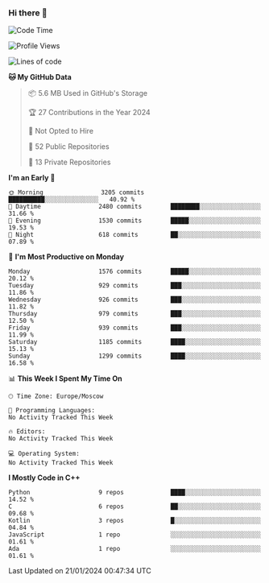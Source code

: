 ### Hi there 👋

<!--
**SemenMartynov/SemenMartynov** is a ✨ _special_ ✨ repository because its `README.md` (this file) appears on your GitHub profile.

Here are some ideas to get you started:

- 🔭 I’m currently working on ...
- 🌱 I’m currently learning ...
- 👯 I’m looking to collaborate on ...
- 🤔 I’m looking for help with ...
- 💬 Ask me about ...
- 📫 How to reach me: ...
- 😄 Pronouns: ...
- ⚡ Fun fact: ...
-->

<!--START_SECTION:waka-->
![Code Time](http://img.shields.io/badge/Code%20Time-0%20secs-blue)

![Profile Views](http://img.shields.io/badge/Profile%20Views-0-blue)

![Lines of code](https://img.shields.io/badge/From%20Hello%20World%20I%27ve%20Written-6.8%20million%20lines%20of%20code-blue)

**🐱 My GitHub Data** 

> 📦 5.6 MB Used in GitHub's Storage 
 > 
> 🏆 27 Contributions in the Year 2024
 > 
> 🚫 Not Opted to Hire
 > 
> 📜 52 Public Repositories 
 > 
> 🔑 13 Private Repositories 
 > 
**I'm an Early 🐤** 

```text
🌞 Morning                3205 commits        ██████████░░░░░░░░░░░░░░░   40.92 % 
🌆 Daytime                2480 commits        ████████░░░░░░░░░░░░░░░░░   31.66 % 
🌃 Evening                1530 commits        █████░░░░░░░░░░░░░░░░░░░░   19.53 % 
🌙 Night                  618 commits         ██░░░░░░░░░░░░░░░░░░░░░░░   07.89 % 
```
📅 **I'm Most Productive on Monday** 

```text
Monday                   1576 commits        █████░░░░░░░░░░░░░░░░░░░░   20.12 % 
Tuesday                  929 commits         ███░░░░░░░░░░░░░░░░░░░░░░   11.86 % 
Wednesday                926 commits         ███░░░░░░░░░░░░░░░░░░░░░░   11.82 % 
Thursday                 979 commits         ███░░░░░░░░░░░░░░░░░░░░░░   12.50 % 
Friday                   939 commits         ███░░░░░░░░░░░░░░░░░░░░░░   11.99 % 
Saturday                 1185 commits        ████░░░░░░░░░░░░░░░░░░░░░   15.13 % 
Sunday                   1299 commits        ████░░░░░░░░░░░░░░░░░░░░░   16.58 % 
```


📊 **This Week I Spent My Time On** 

```text
🕑︎ Time Zone: Europe/Moscow

💬 Programming Languages: 
No Activity Tracked This Week

🔥 Editors: 
No Activity Tracked This Week

💻 Operating System: 
No Activity Tracked This Week
```

**I Mostly Code in C++** 

```text
Python                   9 repos             ████░░░░░░░░░░░░░░░░░░░░░   14.52 % 
C                        6 repos             ██░░░░░░░░░░░░░░░░░░░░░░░   09.68 % 
Kotlin                   3 repos             █░░░░░░░░░░░░░░░░░░░░░░░░   04.84 % 
JavaScript               1 repo              ░░░░░░░░░░░░░░░░░░░░░░░░░   01.61 % 
Ada                      1 repo              ░░░░░░░░░░░░░░░░░░░░░░░░░   01.61 % 
```




 Last Updated on 21/01/2024 00:47:34 UTC
<!--END_SECTION:waka-->